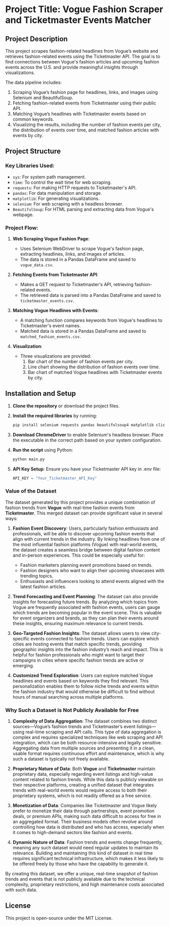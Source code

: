 # Project Title: Vogue Fashion Scraper and Ticketmaster Events Matcher

## Project Description

This project scrapes fashion-related headlines from Vogue’s website and retrieves fashion-related events using the Ticketmaster API. The goal is to find connections between Vogue's fashion articles and upcoming fashion events across the U.S. and provide meaningful insights through visualizations.

The data pipeline includes:
1. Scraping Vogue’s fashion page for headlines, links, and images using Selenium and BeautifulSoup.
2. Fetching fashion-related events from Ticketmaster using their public API.
3. Matching Vogue’s headlines with Ticketmaster events based on common keywords.
4. Visualizing the results, including the number of fashion events per city, the distribution of events over time, and matched fashion articles with events by city.

## Project Structure


### Key Libraries Used:
- `sys`: For system path management.
- `time`: To control the wait time for web scraping.
- `requests`: For making HTTP requests to Ticketmaster's API.
- `pandas`: For data manipulation and storage.
- `matplotlib`: For generating visualizations.
- `selenium`: For web scraping with a headless browser.
- `BeautifulSoup`: For HTML parsing and extracting data from Vogue's webpage.

### Project Flow:
1. **Web Scraping Vogue Fashion Page**:
   - Uses Selenium WebDriver to scrape Vogue's fashion page, extracting headlines, links, and images of articles.
   - The data is stored in a Pandas DataFrame and saved to `vogue_data.csv`.

2. **Fetching Events from Ticketmaster API**:
   - Makes a GET request to Ticketmaster's API, retrieving fashion-related events.
   - The retrieved data is parsed into a Pandas DataFrame and saved to `ticketmaster_events.csv`.

3. **Matching Vogue Headlines with Events**:
   - A matching function compares keywords from Vogue's headlines to Ticketmaster's event names.
   - Matched data is stored in a Pandas DataFrame and saved to `matched_fashion_events.csv`.

4. **Visualization**:
   - Three visualizations are provided:
     1. Bar chart of the number of fashion events per city.
     2. Line chart showing the distribution of fashion events over time.
     3. Bar chart of matched Vogue headlines with Ticketmaster events by city.

## Installation and Setup

1. **Clone the repository** or download the project files.
2. **Install the required libraries** by running:
   ```bash
   pip install selenium requests pandas beautifulsoup4 matplotlib click
   ```
3. **Download ChromeDriver** to enable Selenium's headless browser. Place the executable in the correct path based on your system configuration.

4. **Run the script** using Python:
   ```bash
   python main.py
   ```

5. **API Key Setup**: Ensure you have your Ticketmaster API key in .env file:
   ```python
   API_KEY = "Your_Ticketmaster_API_Key"
   ```
### Value of the Dataset

The dataset generated by this project provides a unique combination of fashion trends from **Vogue** with real-time fashion events from **Ticketmaster**. This merged dataset can provide significant value in several ways:

1. **Fashion Event Discovery**: Users, particularly fashion enthusiasts and professionals, will be able to discover upcoming fashion events that align with current trends in the industry. By linking headlines from one of the most influential fashion platforms (Vogue) with real-world events, the dataset creates a seamless bridge between digital fashion content and in-person experiences. This could be especially useful for:
   - Fashion marketers planning event promotions based on trends.
   - Fashion designers who want to align their upcoming showcases with trending topics.
   - Enthusiasts and influencers looking to attend events aligned with the latest fashion articles.

2. **Trend Forecasting and Event Planning**: The dataset can also provide insights for forecasting future trends. By analyzing which topics from Vogue are frequently associated with fashion events, users can gauge which trends are becoming popular in the event scene. This is valuable for event organizers and brands, as they can plan their events around these insights, ensuring maximum relevance to current trends.

3. **Geo-Targeted Fashion Insights**: The dataset allows users to view city-specific events connected to fashion trends. Users can explore which cities are hosting events that match specific trends, providing geographic insights into the fashion industry’s reach and impact. This is helpful for fashion professionals who might want to target their campaigns in cities where specific fashion trends are active or emerging.

4. **Customized Trend Exploration**: Users can explore matched Vogue headlines and events based on keywords they find relevant. This personalization enables them to follow niche trends and events within the fashion industry that would otherwise be difficult to find without hours of manual searching across multiple platforms.

### Why Such a Dataset is Not Publicly Available for Free

1. **Complexity of Data Aggregation**: The dataset combines two distinct sources—Vogue’s fashion trends and Ticketmaster’s event listings—using real-time scraping and API calls. This type of data aggregation is complex and requires specialized techniques like web scraping and API integration, which can be both resource-intensive and legally sensitive. Aggregating data from multiple sources and presenting it in a clean, usable format requires continuous effort and maintenance, which is why such a dataset is typically not freely available.

2. **Proprietary Nature of Data**: Both **Vogue** and **Ticketmaster** maintain proprietary data, especially regarding event listings and high-value content related to fashion trends. While this data is publicly viewable on their respective platforms, creating a unified dataset that integrates trends with real-world events would require access to both their proprietary systems, which is not readily offered as a free service.

3. **Monetization of Data**: Companies like Ticketmaster and Vogue likely prefer to monetize their data through partnerships, event promotion deals, or premium APIs, making such data difficult to access for free in an aggregated format. Their business models often revolve around controlling how data is distributed and who has access, especially when it comes to high-demand sectors like fashion and events.

4. **Dynamic Nature of Data**: Fashion trends and events change frequently, meaning any such dataset would need regular updates to maintain its relevance. Building and maintaining this kind of dataset in real time requires significant technical infrastructure, which makes it less likely to be offered freely by those who have the capability to generate it.

By creating this dataset, we offer a unique, real-time snapshot of fashion trends and events that is not publicly available due to the technical complexity, proprietary restrictions, and high maintenance costs associated with such data.

## License
This project is open-source under the MIT License.




